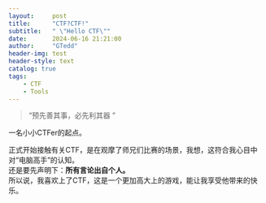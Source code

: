 ```yaml
---
layout:     post
title:      "CTF?CTF!"
subtitle:   " \"Hello CTF\""
date:       2024-06-16 21:21:00
author:     "GTedd"
header-img: test
header-style: text
catalog: true
tags:
    - CTF
    - Tools
---
```


> “预先善其事，必先利其器 ”

一名小小CTFer的起点。
<div>
    正式开始接触有关CTF，是在观摩了师兄们比赛的场景，我想，这符合我心目中对“电脑高手”的认知。
    <br>还是要先声明下：<b>所有言论出自个人。</b>
    <br>所以说，我喜欢上了CTF，这是一个更加高大上的游戏，能让我享受他带来的快乐。
    
</div>
